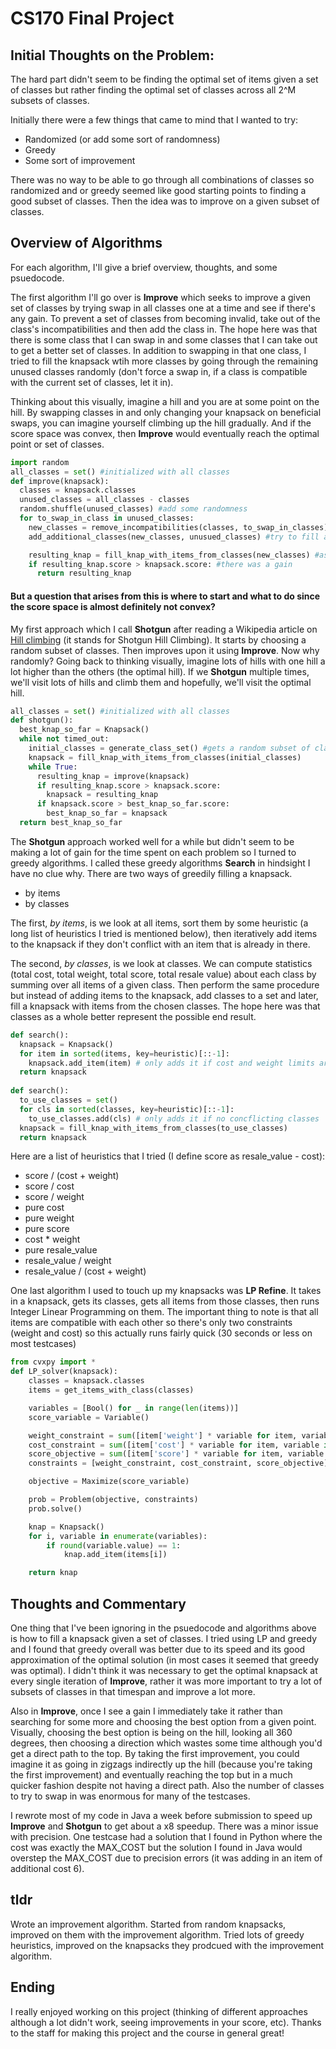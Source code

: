# CS170 Final Project

## Initial Thoughts on the Problem:

The hard part didn't seem to be finding the optimal set of items given a set of classes but rather finding the optimal set of classes across all 2^M subsets of classes.

Initially there were a few things that came to mind that I wanted to try:
- Randomized (or add some sort of randomness)
- Greedy
- Some sort of improvement

There was no way to be able to go through all combinations of classes so randomized and or greedy seemed like good starting points to finding a good subset of classes. Then the idea was to improve on a given subset of classes.

## Overview of Algorithms

For each algorithm, I'll give a brief overview, thoughts, and some psuedocode.

The first algorithm I'll go over is **Improve** which seeks to improve a given set of classes by trying swap in all classes one at a time and see if there's any gain. To prevent a set of classes from becoming invalid, take out of the class's incompatibilities and then add the class in. The hope here was that there is some class that I can swap in and some classes that I can take out to get a better set of classes. In addition to swapping in that one class, I tried to fill the knapsack wtih more classes by going through the remaining unused classes randomly (don't force a swap in, if a class is compatible with the current set of classes, let it in).

Thinking about this visually, imagine a hill and you are at some point on the hill. By swapping classes in and only changing your knapsack on beneficial swaps, you can imagine yourself climbing up the hill gradually. And if the score space was convex, then **Improve** would eventually reach the optimal point or set of classes.

```python
import random
all_classes = set() #initialized with all classes
def improve(knapsack):
  classes = knapsack.classes
  unused_classes = all_classes - classes
  random.shuffle(unused_classes) #add some randomness
  for to_swap_in_class in unused_classes:
    new_classes = remove_incompatibilities(classes, to_swap_in_classes) #remove any conflicting classes
    add_additional_classes(new_classes, unusued_classes) #try to fill as much as possible

    resulting_knap = fill_knap_with_items_from_classes(new_classes) #assume we fill it optimally LP/DP or approx
    if resulting_knap.score > knapsack.score: #there was a gain
      return resulting_knap
```

#### But a question that arises from this is where to start and what to do since the score space is almost definitely not convex?

My first approach which I call **Shotgun** after reading a Wikipedia article on [Hill climbing](https://en.wikipedia.org/wiki/Hill_climbing) (it stands for Shotgun Hill Climbing). It starts by choosing a random subset of classes. Then improves upon it using **Improve**. Now why randomly? Going back to thinking visually, imagine lots of hills with one hill a lot higher than the others (the optimal hill). If we **Shotgun** multiple times, we'll visit lots of hills and climb them and hopefully, we'll visit the optimal hill.

```python
all_classes = set() #initialized with all classes
def shotgun():
  best_knap_so_far = Knapsack()
  while not timed_out:
    initial_classes = generate_class_set() #gets a random subset of classes that are all compatible
    knapsack = fill_knap_with_items_from_classes(initial_classes)
    while True:
      resulting_knap = improve(knapsack)
      if resulting_knap.score > knapsack.score:
        knapsack = resulting_knap
      if knapsack.score > best_knap_so_far.score:
        best_knap_so_far = knapsack
  return best_knap_so_far
```

The **Shotgun** approach worked well for a while but didn't seem to be making a lot of gain for the time spent on each problem so I turned to greedy algorithms. I called these greedy algorithms **Search** in hindsight I have no clue why. There are two ways of greedily filling a knapsack.

- by items
- by classes

The first, *by items*, is we look at all items, sort them by some heuristic (a long list of heuristics I tried is mentioned below), then iteratively add items to the knapsack if they don't conflict with an item that is already in there.

The second, *by classes*, is we look at classes. We can compute statistics (total cost, total weight, total score, total resale value) about each class by summing over all items of a given class. Then perform the same procedure but instead of adding items to the knapsack, add classes to a set and later, fill a knapsack with items from the chosen classes. The hope here was that classes as a whole better represent the possible end result.

```python
def search():
  knapsack = Knapsack()
  for item in sorted(items, key=heuristic)[::-1]:
    knapsack.add_item(item) # only adds it if cost and weight limits are not exceeded and no conflicting items
  return knapsack
  
def search():
  to_use_classes = set()
  for cls in sorted(classes, key=heuristic)[::-1]:
    to_use_classes.add(cls) # only adds it if no concflicting classes
  knapsack = fill_knap_with_items_from_classes(to_use_classes)
  return knapsack
```

Here are a list of heuristics that I tried (I define score as resale_value - cost):
- score / (cost + weight)
- score / cost
- score / weight
- pure cost
- pure weight
- pure score
- cost * weight
- pure resale_value
- resale_value / weight
- resale_value / (cost + weight)


One last algorithm I used to touch up my knapsacks was **LP Refine**. It takes in a knapsack, gets its classes, gets all items from those classes, then runs Integer Linear Programming on them. The important thing to note is that all items are compatible with each other so there's only two constraints (weight and cost) so this actually runs fairly quick (30 seconds or less on most testcases)

```python
from cvxpy import *
def LP_solver(knapsack):
    classes = knapsack.classes
    items = get_items_with_class(classes)

    variables = [Bool() for _ in range(len(items))]
    score_variable = Variable()

    weight_constraint = sum([item['weight'] * variable for item, variable in zip(items, variables)]) <= MAX_WEIGHT
    cost_constraint = sum([item['cost'] * variable for item, variable in zip(items, variables)]) <= MAX_COST
    score_objective = sum([item['score'] * variable for item, variable in zip(items, variables)]) == score_variable
    constraints = [weight_constraint, cost_constraint, score_objective]

    objective = Maximize(score_variable)

    prob = Problem(objective, constraints)
    prob.solve()

    knap = Knapsack()
    for i, variable in enumerate(variables):
        if round(variable.value) == 1:
            knap.add_item(items[i])

    return knap
```


## Thoughts and Commentary

One thing that I've been ignoring in the psuedocode and algorithms above is how to fill a knapsack given a set of classes. I tried using LP and greedy and I found that greedy overall was better due to its speed and its good approximation of the optimal solution (in most cases it seemed that greedy was optimal). I didn't think it was necessary to get the optimal knapsack at every single iteration of **Improve**, rather it was more important to try a lot of subsets of classes in that timespan and improve a lot more.

Also in **Improve**, once I see a gain I immediately take it rather than searching for some more and choosing the best option from a given point. Visually, choosing the best option is being on the hill, looking all 360 degrees, then choosing a direction which wastes some time although you'd get a direct path to the top. By taking the first improvement, you could imagine it as going in zigzags indirectly up the hill (because you're taking the first improvement) and eventually reaching the top but in a much quicker fashion despite not having a direct path. Also the number of classes to try to swap in was enormous for many of the testcases.

I rewrote most of my code in Java a week before submission to speed up **Improve** and **Shotgun** to get about a x8 speedup. There was a minor issue with precision. One testcase had a solution that I found in Python where the cost was exactly the MAX_COST but the solution I found in Java would overstep the MAX_COST due to precision errors (it was adding in an item of additional cost 6).


## tldr

Wrote an improvement algorithm. Started from random knapsacks, improved on them with the improvement algorithm. Tried lots of greedy heuristics, improved on the knapsacks they prodcued with the improvement algorithm.

## Ending

I really enjoyed working on this project (thinking of different approaches although a lot didn't work, seeing improvements in your score, etc). Thanks to the staff for making this project and the course in general great!

